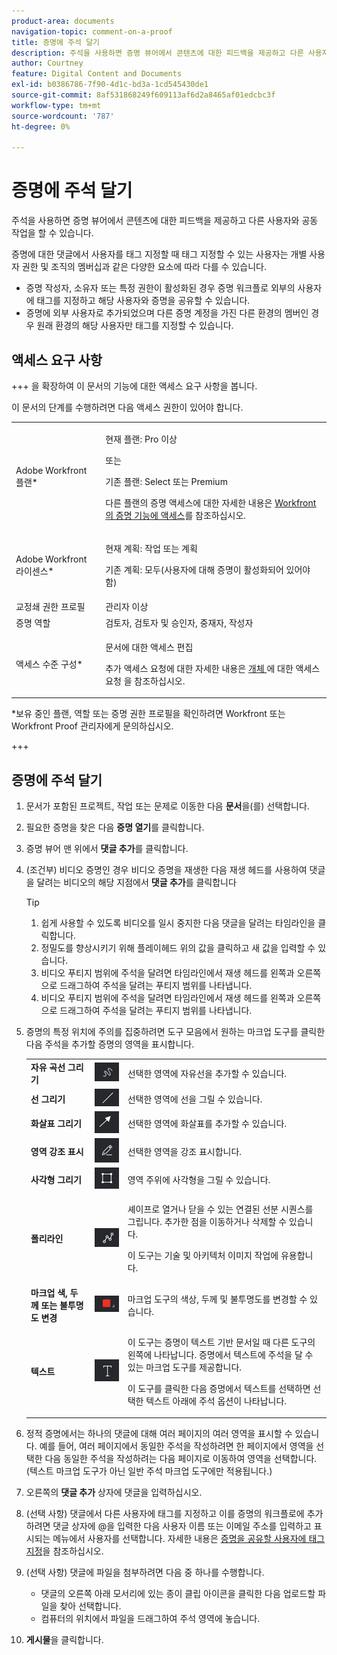 ```yaml
---
product-area: documents
navigation-topic: comment-on-a-proof
title: 증명에 주석 달기
description: 주석을 사용하면 증명 뷰어에서 콘텐츠에 대한 피드백을 제공하고 다른 사용자와 공동 작업을 할 수 있습니다.
author: Courtney
feature: Digital Content and Documents
exl-id: b0386786-7f90-4d1c-bd3a-1cd545430de1
source-git-commit: 8af531868249f609113af6d2a8465af01edcbc3f
workflow-type: tm+mt
source-wordcount: '787'
ht-degree: 0%

---
```


# 증명에 주석 달기

주석을 사용하면 증명 뷰어에서 콘텐츠에 대한 피드백을 제공하고 다른 사용자와 공동 작업을 할 수 있습니다.

증명에 대한 댓글에서 사용자를 태그 지정할 때 태그 지정할 수 있는 사용자는 개별 사용자 권한 및 조직의 멤버십과 같은 다양한 요소에 따라 다를 수 있습니다.

* 증명 작성자, 소유자 또는 특정 권한이 활성화된 경우 증명 워크플로 외부의 사용자에 태그를 지정하고 해당 사용자와 증명을 공유할 수 있습니다.
* 증명에 외부 사용자로 추가되었으며 다른 증명 계정을 가진 다른 환경의 멤버인 경우 원래 환경의 해당 사용자만 태그를 지정할 수 있습니다. <!--For more information, see [Proofing collaboration limitations with people outside of your organization](../../../../review-and-approve-work/proofing/tips-tricks-and-troubleshooting/collaboration-with-members-outside-of-your-organization.md)-->

## 액세스 요구 사항

+++ 을 확장하여 이 문서의 기능에 대한 액세스 요구 사항을 봅니다.

이 문서의 단계를 수행하려면 다음 액세스 권한이 있어야 합니다.

<table style="table-layout:auto"> 
 <col> 
 <col> 
 <tbody> 
  <tr> 
   <td role="rowheader">Adobe Workfront 플랜*</td> 
   <td> <p>현재 플랜: Pro 이상</p> <p>또는</p> <p>기존 플랜: Select 또는 Premium</p> <p>다른 플랜의 증명 액세스에 대한 자세한 내용은 <a href="/help/quicksilver/administration-and-setup/manage-workfront/configure-proofing/access-to-proofing-functionality.md" class="MCXref xref">Workfront의 증명 기능에 액세스</a>를 참조하십시오.</p> </td> 
  </tr> 
  <tr> 
   <td role="rowheader">Adobe Workfront 라이센스*</td> 
   <td> <p>현재 계획: 작업 또는 계획</p> <p>기존 계획: 모두(사용자에 대해 증명이 활성화되어 있어야 함)</p> </td> 
  </tr> 
  <tr> 
   <td role="rowheader">교정쇄 권한 프로필 </td> 
   <td>관리자 이상</td> 
  </tr> 
  <tr> 
   <td role="rowheader">증명 역할</td> 
   <td>검토자, 검토자 및 승인자, 중재자, 작성자</td> 
  </tr> 
  <tr> 
   <td role="rowheader">액세스 수준 구성*</td> 
   <td> <p>문서에 대한 액세스 편집</p> <p>추가 액세스 요청에 대한 자세한 내용은 <a href="../../../../workfront-basics/grant-and-request-access-to-objects/request-access.md" class="MCXref xref">개체 </a>에 대한 액세스 요청 을 참조하십시오.</p> </td> 
  </tr> 
 </tbody> 
</table>

&#42;보유 중인 플랜, 역할 또는 증명 권한 프로필을 확인하려면 Workfront 또는 Workfront Proof 관리자에게 문의하십시오.

+++

## 증명에 주석 달기

1. 문서가 포함된 프로젝트, 작업 또는 문제로 이동한 다음 **문서**&#x200B;을(를) 선택합니다.
1. 필요한 증명을 찾은 다음 **증명 열기**&#x200B;를 클릭합니다.

1. 증명 뷰어 맨 위에서 **댓글 추가**&#x200B;를 클릭합니다.
1. (조건부) 비디오 증명인 경우 비디오 증명을 재생한 다음 재생 헤드를 사용하여 댓글을 달려는 비디오의 해당 지점에서 **댓글 추가**&#x200B;를 클릭합니다

   >[!TIP]
   >
   >1. 쉽게 사용할 수 있도록 비디오를 일시 중지한 다음 댓글을 달려는 타임라인을 클릭합니다.
   >1. 정밀도를 향상시키기 위해 플레이헤드 위의 값을 클릭하고 새 값을 입력할 수 있습니다.
   >1. 비디오 푸티지 범위에 주석을 달려면 타임라인에서 재생 헤드를 왼쪽과 오른쪽으로 드래그하여 주석을 달려는 푸티지 범위를 나타냅니다.
   >1. 비디오 푸티지 범위에 주석을 달려면 타임라인에서 재생 헤드를 왼쪽과 오른쪽으로 드래그하여 주석을 달려는 푸티지 범위를 나타냅니다.

1. 증명의 특정 위치에 주의를 집중하려면 도구 모음에서 원하는 마크업 도구를 클릭한 다음 주석을 추가할 증명의 영역을 표시합니다.

   <table style="table-layout:auto"> 
    <col> 
    <col> 
    <col> 
    <tbody> 
     <tr> 
      <td role="rowheader"><strong>자유 곡선 그리기</strong> </td> 
      <td> <img src="assets/freehand-line.png"> </td> 
      <td>선택한 영역에 자유선을 추가할 수 있습니다.</td> 
     </tr> 
     <tr> 
      <td role="rowheader"><strong>선 그리기</strong> </td> 
      <td> <img src="assets/line.png"> </td> 
      <td>선택한 영역에 선을 그릴 수 있습니다.</td> 
     </tr> 
     <tr> 
      <td role="rowheader"><strong>화살표 그리기</strong> </td> 
      <td> <img src="assets/arrow.png"> </td> 
      <td>선택한 영역에 화살표를 추가할 수 있습니다.</td> 
     </tr> 
     <tr> 
      <td role="rowheader"><strong>영역 강조 표시</strong> </td> 
      <td> <img src="assets/highlight.png"> </td> 
      <td>선택한 영역을 강조 표시합니다.</td> 
     </tr> 
     <tr> 
      <td role="rowheader"><strong>사각형 그리기</strong> </td> 
      <td> <img src="assets/rectangle.png"> </td> 
      <td>영역 주위에 사각형을 그릴 수 있습니다.</td> 
     </tr> 
     <tr> 
      <td role="rowheader"><strong>폴리라인</strong> </td> 
      <td> <img src="assets/polyline.png"> </td> 
      <td> <p>셰이프로 열거나 닫을 수 있는 연결된 선분 시퀀스를 그립니다. 추가한 점을 이동하거나 삭제할 수 있습니다. </p> <p>이 도구는 기술 및 아키텍처 이미지 작업에 유용합니다.</p> </td> 
     </tr> 
     <tr> 
      <td role="rowheader"><strong>마크업 색, 두께 또는 불투명도 변경</strong> </td> 
      <td> <img src="assets/change-color.png"> </td> 
      <td>마크업 도구의 색상, 두께 및 불투명도를 변경할 수 있습니다.</td> 
     </tr> 
     <tr> 
      <td role="rowheader"><strong>텍스트</strong> </td> 
      <td> <img src="assets/copy-of-text.png"> </td> 
      <td> <p>이 도구는 증명이 텍스트 기반 문서일 때 다른 도구의 왼쪽에 나타납니다. 증명에서 텍스트에 주석을 달 수 있는 마크업 도구를 제공합니다. <br></p> <p>이 도구를 클릭한 다음 증명에서 텍스트를 선택하면 선택한 텍스트 아래에 주석 옵션이 나타납니다.<br></p> </td> 
     </tr> 
    </tbody> 
   </table>

1. 정적 증명에서는 하나의 댓글에 대해 여러 페이지의 여러 영역을 표시할 수 있습니다. 예를 들어, 여러 페이지에서 동일한 주석을 작성하려면 한 페이지에서 영역을 선택한 다음 동일한 주석을 작성하려는 다음 페이지로 이동하여 영역을 선택합니다. (텍스트 마크업 도구가 아닌 일반 주석 마크업 도구에만 적용됩니다.)
1. 오른쪽의 **댓글 추가** 상자에 댓글을 입력하십시오.
1. (선택 사항) 댓글에서 다른 사용자에 태그를 지정하고 이를 증명의 워크플로에 추가하려면 댓글 상자에 @을 입력한 다음 사용자 이름 또는 이메일 주소를 입력하고 표시되는 메뉴에서 사용자를 선택합니다. 자세한 내용은 [증명을 공유할 사용자에 태그 지정](../../../../review-and-approve-work/proofing/reviewing-proofs-within-workfront/comment-on-a-proof/tag-users-to-share-proof.md)을 참조하십시오.
1. (선택 사항) 댓글에 파일을 첨부하려면 다음 중 하나를 수행합니다.

   * 댓글의 오른쪽 아래 모서리에 있는 종이 클립 아이콘을 클릭한 다음 업로드할 파일을 찾아 선택합니다.
   * 컴퓨터의 위치에서 파일을 드래그하여 주석 영역에 놓습니다.

1. **게시물**&#x200B;을 클릭합니다.
